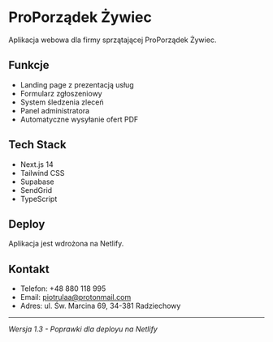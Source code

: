 # ProPorządek Żywiec

Aplikacja webowa dla firmy sprzątającej ProPorządek Żywiec.

## Funkcje
- Landing page z prezentacją usług
- Formularz zgłoszeniowy
- System śledzenia zleceń
- Panel administratora
- Automatyczne wysyłanie ofert PDF

## Tech Stack
- Next.js 14
- Tailwind CSS
- Supabase
- SendGrid
- TypeScript

## Deploy
Aplikacja jest wdrożona na Netlify.

## Kontakt
- Telefon: +48 880 118 995
- Email: piotrulaa@protonmail.com
- Adres: ul. Św. Marcina 69, 34-381 Radziechowy

---
*Wersja 1.3 - Poprawki dla deployu na Netlify*
